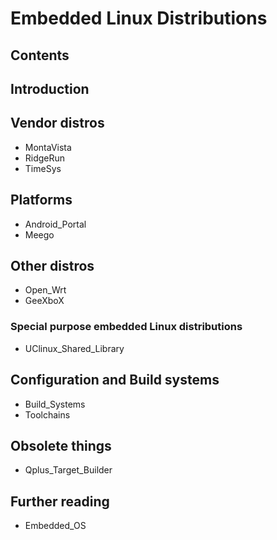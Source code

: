 # Embedded Linux Distributions
## Contents
## Introduction
## Vendor distros
* MontaVista
* RidgeRun
* TimeSys
## Platforms
* Android_Portal
* Meego
## Other distros
* Open_Wrt
* GeeXboX
### Special purpose embedded Linux distributions
* UClinux_Shared_Library
## Configuration and Build systems
* Build_Systems
* Toolchains
## Obsolete things
* Qplus_Target_Builder
## Further reading
* Embedded_OS
